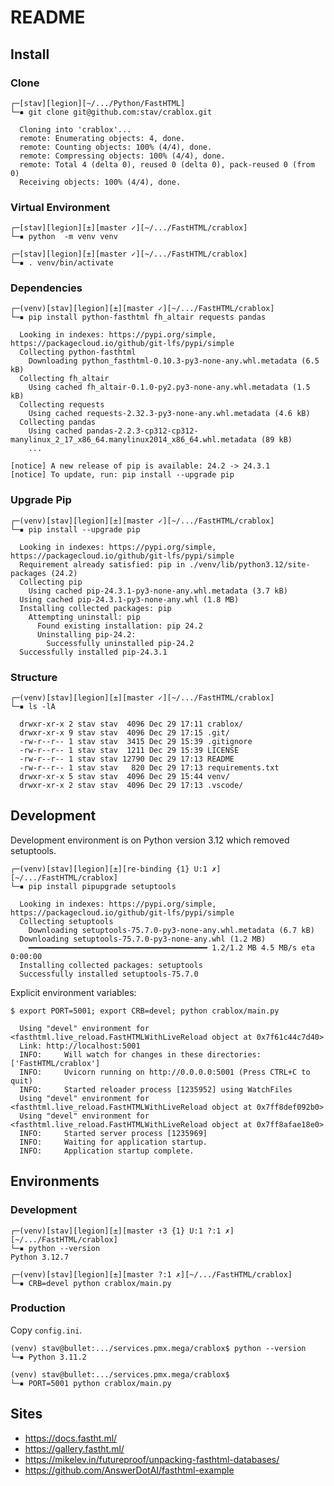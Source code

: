 # README

## Install

### Clone

    ┌─[stav][legion][~/.../Python/FastHTML]
    └─▪ git clone git@github.com:stav/crablox.git

      Cloning into 'crablox'...
      remote: Enumerating objects: 4, done.
      remote: Counting objects: 100% (4/4), done.
      remote: Compressing objects: 100% (4/4), done.
      remote: Total 4 (delta 0), reused 0 (delta 0), pack-reused 0 (from 0)
      Receiving objects: 100% (4/4), done.

### Virtual Environment

    ┌─[stav][legion][±][master ✓][~/.../FastHTML/crablox]
    └─▪ python  -m venv venv

    ┌─[stav][legion][±][master ✓][~/.../FastHTML/crablox]
    └─▪ . venv/bin/activate

### Dependencies

    ┌─(venv)[stav][legion][±][master ✓][~/.../FastHTML/crablox]
    └─▪ pip install python-fasthtml fh_altair requests pandas

      Looking in indexes: https://pypi.org/simple, https://packagecloud.io/github/git-lfs/pypi/simple
      Collecting python-fasthtml
        Downloading python_fasthtml-0.10.3-py3-none-any.whl.metadata (6.5 kB)
      Collecting fh_altair
        Using cached fh_altair-0.1.0-py2.py3-none-any.whl.metadata (1.5 kB)
      Collecting requests
        Using cached requests-2.32.3-py3-none-any.whl.metadata (4.6 kB)
      Collecting pandas
        Using cached pandas-2.2.3-cp312-cp312-manylinux_2_17_x86_64.manylinux2014_x86_64.whl.metadata (89 kB)
        ...

    [notice] A new release of pip is available: 24.2 -> 24.3.1
    [notice] To update, run: pip install --upgrade pip

### Upgrade Pip

    ┌─(venv)[stav][legion][±][master ✓][~/.../FastHTML/crablox]
    └─▪ pip install --upgrade pip

      Looking in indexes: https://pypi.org/simple, https://packagecloud.io/github/git-lfs/pypi/simple
      Requirement already satisfied: pip in ./venv/lib/python3.12/site-packages (24.2)
      Collecting pip
        Using cached pip-24.3.1-py3-none-any.whl.metadata (3.7 kB)
      Using cached pip-24.3.1-py3-none-any.whl (1.8 MB)
      Installing collected packages: pip
        Attempting uninstall: pip
          Found existing installation: pip 24.2
          Uninstalling pip-24.2:
            Successfully uninstalled pip-24.2
      Successfully installed pip-24.3.1

### Structure

    ┌─(venv)[stav][legion][±][master ✓][~/.../FastHTML/crablox]
    └─▪ ls -lA

      drwxr-xr-x 2 stav stav  4096 Dec 29 17:11 crablox/
      drwxr-xr-x 9 stav stav  4096 Dec 29 17:15 .git/
      -rw-r--r-- 1 stav stav  3415 Dec 29 15:39 .gitignore
      -rw-r--r-- 1 stav stav  1211 Dec 29 15:39 LICENSE
      -rw-r--r-- 1 stav stav 12790 Dec 29 17:13 README
      -rw-r--r-- 1 stav stav   820 Dec 29 17:13 requirements.txt
      drwxr-xr-x 5 stav stav  4096 Dec 29 15:44 venv/
      drwxr-xr-x 2 stav stav  4096 Dec 29 17:13 .vscode/

## Development

Development environment is on Python version 3.12 which removed setuptools.

    ┌─(venv)[stav][legion][±][re-binding {1} U:1 ✗][~/.../FastHTML/crablox]
    └─▪ pip install pipupgrade setuptools

      Looking in indexes: https://pypi.org/simple, https://packagecloud.io/github/git-lfs/pypi/simple
      Collecting setuptools
        Downloading setuptools-75.7.0-py3-none-any.whl.metadata (6.7 kB)
      Downloading setuptools-75.7.0-py3-none-any.whl (1.2 MB)
        ━━━━━━━━━━━━━━━━━━━━━━━━━━━━━━━━━━━━━━━━ 1.2/1.2 MB 4.5 MB/s eta 0:00:00
      Installing collected packages: setuptools
      Successfully installed setuptools-75.7.0

Explicit environment variables:

    $ export PORT=5001; export CRB=devel; python crablox/main.py

      Using "devel" environment for <fasthtml.live_reload.FastHTMLWithLiveReload object at 0x7f61c44c7d40>
      Link: http://localhost:5001
      INFO:     Will watch for changes in these directories: ['FastHTML/crablox']
      INFO:     Uvicorn running on http://0.0.0.0:5001 (Press CTRL+C to quit)
      INFO:     Started reloader process [1235952] using WatchFiles
      Using "devel" environment for <fasthtml.live_reload.FastHTMLWithLiveReload object at 0x7ff8def092b0>
      Using "devel" environment for <fasthtml.live_reload.FastHTMLWithLiveReload object at 0x7ff8afae18e0>
      INFO:     Started server process [1235969]
      INFO:     Waiting for application startup.
      INFO:     Application startup complete.

## Environments

### Development

    ┌─(venv)[stav][legion][±][master ↑3 {1} U:1 ?:1 ✗][~/.../FastHTML/crablox]
    └─▪ python --version
    Python 3.12.7

    ┌─(venv)[stav][legion][±][master ?:1 ✗][~/.../FastHTML/crablox]
    └─▪ CRB=devel python crablox/main.py

### Production

Copy `config.ini`.

    (venv) stav@bullet:.../services.pmx.mega/crablox$ python --version
    └─▪ Python 3.11.2

    (venv) stav@bullet:.../services.pmx.mega/crablox$
    └─▪ PORT=5001 python crablox/main.py

## Sites

* https://docs.fastht.ml/
* https://gallery.fastht.ml/
* https://mikelev.in/futureproof/unpacking-fasthtml-databases/
* https://github.com/AnswerDotAI/fasthtml-example
